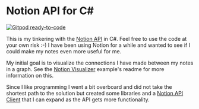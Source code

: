 # Notion API for C#

[![Gitpod ready-to-code](https://img.shields.io/badge/Gitpod-ready--to--code-blue?logo=gitpod)](https://gitpod.io/#https://github.com/Hertattack/notion-api)

This is my tinkering with the [Notion API](https://developers.notion.com/) in C#. Feel free to use the code at your own risk :-) I have been using Notion for a while and wanted to see if I could make my notes even more useful for me.

My initial goal is to visualize the connections I have made between my notes in a graph. See the [Notion Visualizer](src/examples/NotionVisualizer/README.md) example's readme for more information on this.

Since I like programming I went a bit overboard and did not take the shortest path to the solution but created some libraries and a [Notion API Client](src/NotionApi/README.md) that I can expand as the API gets more functionality.



